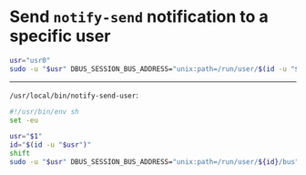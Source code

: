 # Send `notify-send` notification to a specific user

```sh
usr="usr0"
sudo -u "$usr" DBUS_SESSION_BUS_ADDRESS="unix:path=/run/user/$(id -u "$usr")/bus" notify-send "test"
```

---

`/usr/local/bin/notify-send-user`:

```sh
#!/usr/bin/env sh
set -eu

usr="$1"
id="$(id -u "$usr")"
shift
sudo -u "$usr" DBUS_SESSION_BUS_ADDRESS="unix:path=/run/user/${id}/bus" notify-send "$@"
```
